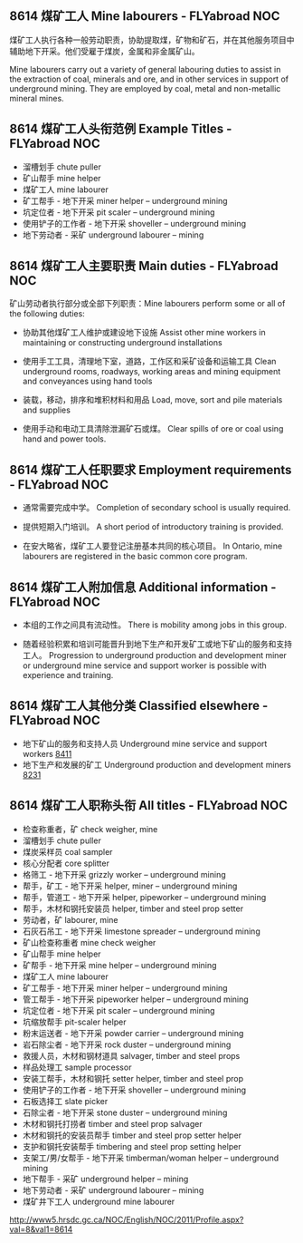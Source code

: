 ## 8614 煤矿工人 Mine labourers - FLYabroad NOC

煤矿工人执行各种一般劳动职责，协助提取煤，矿物和矿石，并在其他服务项目中辅助地下开采。他们受雇于煤炭，金属和非金属矿山。

Mine labourers carry out a variety of general labouring duties to assist in the extraction of coal, minerals and ore, and in other services in support of underground mining. They are employed by coal, metal and non-metallic mineral mines.

## 8614 煤矿工人头衔范例 Example Titles - FLYabroad NOC

* 溜槽划手 chute puller
* 矿山帮手 mine helper
* 煤矿工人 mine labourer
* 矿工帮手 - 地下开采 miner helper – underground mining
* 坑定位者 - 地下开采 pit scaler – underground mining
* 使用铲子的工作者 - 地下开采 shoveller – underground mining
* 地下劳动者 - 采矿 underground labourer – mining

## 8614 煤矿工人主要职责 Main duties - FLYabroad NOC

矿山劳动者执行部分或全部下列职责：Mine labourers perform some or all of the following duties:

* 协助其他煤矿工人维护或建设地下设施
Assist other mine workers in maintaining or constructing underground installations

* 使用手工工具，清理地下室，道路，工作区和采矿设备和运输工具
Clean underground rooms, roadways, working areas and mining equipment and conveyances using hand tools

* 装载，移动，排序和堆积材料和用品
Load, move, sort and pile materials and supplies

* 使用手动和电动工具清除泄漏矿石或煤。
Clear spills of ore or coal using hand and power tools.

## 8614 煤矿工人任职要求 Employment requirements - FLYabroad NOC

* 通常需要完成中学。
Completion of secondary school is usually required.

* 提供短期入门培训。
A short period of introductory training is provided.

* 在安大略省，煤矿工人要登记注册基本共同的核心项目。
In Ontario, mine labourers are registered in the basic common core program.

## 8614 煤矿工人附加信息 Additional information - FLYabroad NOC

* 本组的工作之间具有流动性。
There is mobility among jobs in this group.

* 随着经验积累和培训可能晋升到地下生产和开发矿工或地下矿山的服务和支持工人。
Progression to underground production and development miner or underground mine service and support worker is possible with experience and training.

## 8614 煤矿工人其他分类 Classified elsewhere - FLYabroad NOC

* 地下矿山的服务和支持人员 Underground mine service and support workers [8411](8411)
* 地下生产和发展的矿工 Underground production and development miners [8231](8231)

## 8614 煤矿工人职称头衔 All titles - FLYabroad NOC

* 检查称重者，矿 check weigher, mine
* 溜槽划手 chute puller
* 煤炭采样员 coal sampler
* 核心分配者 core splitter
* 格筛工 - 地下开采 grizzly worker – underground mining
* 帮手，矿工 - 地下开采 helper, miner – underground mining
* 帮手，管道工 - 地下开采 helper, pipeworker – underground mining
* 帮手，木材和钢托安装员 helper, timber and steel prop setter
* 劳动者，矿 labourer, mine
* 石灰石吊工 - 地下开采 limestone spreader – underground mining
* 矿山检查称重者 mine check weigher
* 矿山帮手 mine helper
* 矿帮手 - 地下开采 mine helper – underground mining
* 煤矿工人 mine labourer
* 矿工帮手 - 地下开采 miner helper – underground mining
* 管工帮手 - 地下开采 pipeworker helper – underground mining
* 坑定位者 - 地下开采 pit scaler – underground mining
* 坑缩放帮手 pit-scaler helper
* 粉末运送者 - 地下开采 powder carrier – underground mining
* 岩石除尘者 - 地下开采 rock duster – underground mining
* 救援人员，木材和钢材道具 salvager, timber and steel props
* 样品处理工 sample processor
* 安装工帮手，木材和钢托 setter helper, timber and steel prop
* 使用铲子的工作者 - 地下开采 shoveller – underground mining
* 石板选择工 slate picker
* 石除尘者 - 地下开采 stone duster – underground mining
* 木材和钢托打捞者 timber and steel prop salvager
* 木材和钢托的安装员帮手 timber and steel prop setter helper
* 支护和钢托安装帮手 timbering and steel prop setting helper
* 支架工/男/女帮手 - 地下开采 timberman/woman helper – underground mining
* 地下帮手 - 采矿 underground helper – mining
* 地下劳动者 - 采矿 underground labourer – mining
* 煤矿井下工人 underground mine labourer

http://www5.hrsdc.gc.ca/NOC/English/NOC/2011/Profile.aspx?val=8&val1=8614